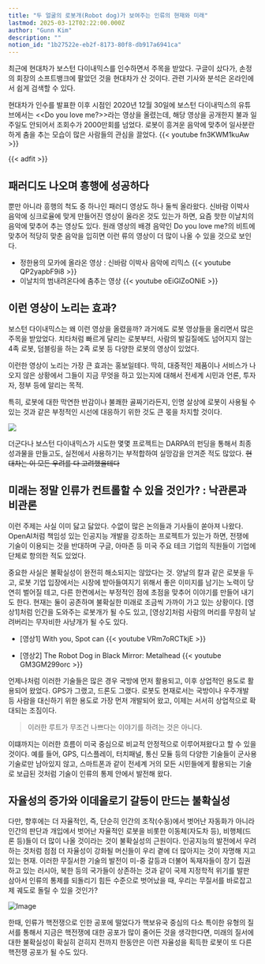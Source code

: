 ```yaml
---
title: "두 얼굴의 로봇개(Robot dog)가 보여주는 인류의 현재와 미래"
lastmod: 2025-03-12T02:22:00.000Z
author: "Gunn Kim"
description: ""
notion_id: "1b27522e-eb2f-8173-80f8-db917a6941ca"
---
```


최근에 현대차가 보스턴 다이내믹스를 인수하면서 주목을 받았다. 구글이 샀다가, 손정의 회장의 소프트뱅크에 팔았던 것을 현대차가 산 것이다. 관련 기사와 분석은 온라인에서 쉽게 검색할 수 있다. 

현대차가 인수를 발표한 이후 시점인 2020년 12월 30일에 보스턴 다이내믹스의 유튜브에서는 <<Do you love me?>>라는 영상을 올렸는데, 해당 영상을 공개한지 불과 일주일도 안되어서 조회수가 2000만회를 넘었다. 로봇이 흥겨운 음악에 맞추어 일사분란하게 춤을 추는 모습이 많은 사람들의 관심을 끌었다.
{{< youtube fn3KWM1kuAw >}}

{{< adfit >}}

## 패러디도 나오며 흥행에 성공하다
뿐만 아니라 흥행의 척도 중 하나인 패러디 영상도 하나 둘씩 올라왔다. 신바람 이박사 음악에 싱크로율에 맞게 만들어진 영상이 올라온 것도 있는가 하면, 요즘 핫한 이날치의 음악에 맞추어 추는 영상도 있다. 원래 영상의 배경 음악인 Do you love me?의 비트에 맞추어 적당히 맞춘 음악을 입히면 이런 류의 영상이 더 많이 나올 수 있을 것으로 보인다.

- 정한용의 모카에 올라온 영상 : 신바람 이박사 음악에 리믹스
{{< youtube QP2yapbF9i8 >}}
- 이날치의 범내려온다에 춤추는 영상
{{< youtube oEiGIZoONiE >}}

## 이런 영상이 노리는 효과?
보스턴 다이내믹스는 왜 이런 영상을 올렸을까? 과거에도 로봇 영상들을 올리면서 많은 주목을 받았었다. 치타처럼 빠르게 달리는 로봇부터, 사람의 발길질에도 넘어지지 않는 4족 로봇, 덤블링을 하는 2족 로봇 등 다양한 로봇의 영상이 있었다.

이런한 영상이 노리는 가장 큰 효과는 홍보일테다. 딱히, 대중적인 제품이나 서비스가 나오지 않은 상황에서 그들이 지금 무엇을 하고 있는지에 대해서 전세계 시민과 언론, 투자자, 정부 등에 알리는 목적. 

특히, 로봇에 대한 막연한 반감이나 불쾌한 골짜기라든지, 인명 살상에 로봇이 사용될 수 있는 것과 같은 부정적인 시선에 대응하기 위한 것도 큰 몫을 차지할 것이다.

![](featured09-07.png)

더군다나 보스턴 다이내믹스가 시도한 몇몇 프로젝트는 DARPA의 펀딩을 통해서 최종 성과물을 만들고도, 실전에서 사용하기는 부적합하여 실망감을 안겨준 적도 많았다. ~~현대차는 이 모든 우려를 다 고려했을테다~~


## 미래는 정말 인류가 컨트롤할 수 있을 것인가? : 낙관론과 비관론
이런 주제는 사실 이미 닳고 닳았다. 수없이 많은 논의들과 기사들이 쏟아져 나왔다. OpenAI처럼 책임성 있는 인공지능 개발을 강조하는 프로젝트가 있는가 하면, 전쟁에 기술이 이용되는 것을 반대하며 구글, 아마존 등 미국 주요 테크 기업의 직원들이 기업에 단체로 항의한 적도 있었다.

중요한 사실은 불확실성이 완전히 해소되지는 않았다는 것. 양날의 칼과 같은 로봇을 두고, 로봇 기업 입장에서는 시장에 받아들여지기 위해서 좋은 이미지를 남기는 노력이 당연히 벌어질 테고, 다른 한켠에서는 부정적인 점에 초점을 맞추어 이야기를 만들어 내기도 한다. 현재는 둘이 공존하며 불확실한 미래로 조금씩 가까이 가고 있는 상황이다. [영상1]처럼 인간을 도와주는 로봇개가 될 수도 있고, [영상2]처럼 사람의 머리를 무참히 날려버리는 무자비한 사냥개가 될 수도 있다.

- [영상1] With you, Spot can
{{< youtube VRm7oRCTkjE >}}

- [영상2] The Robot Dog in Black Mirror: Metalhead
{{< youtube GM3GM299orc >}}

언제나처럼 이러한 기술들은 많은 경우 국방에 먼저 활용되고, 이후 상업적인 용도로 활용되어 왔었다. GPS가 그랬고, 드론도 그랬다. 로봇도 현재로서는 국방이나 우주개발 등 사람을 대신하기 위한 용도로 가장 먼저 개발되어 왔고, 이제는 서서히 상업적으로 확대되는 조짐이다. 

> 이러한 루트가 무조건 나쁘다는 이야기를 하려는 것은 아니다.

이떄까지는 이러한 흐름이 미국 중심으로 비교적 안정적으로 이루어져왔다고 할 수 있을 것이다. 예를 들어, GPS, 디스플레이, 터치패널, 통신 모듈 등의 다양한 기술들이 군사용 기술로만 남아있지 않고, 스마트폰과 같이 전세계 거의 모든 시민들에게 활용되는 기술로 보급된 것처럼 기술이 인류의 통제 안에서 발전해 왔다.

## 자율성의 증가와 이데올로기 갈등이 만드는 불확실성

다만, 향후에는 더 자율적인, 즉, 단순히 인간의 조작(수동)에서 벗어난 자동화가 아니라 인간의 판단과 개입에서 벗어난 자율적인 로봇을 비롯한 이동체(자도차 등), 비행체(드론 등)들이 더 많이 나올 것이라는 것이 불확실성의 근원이다. 인공지능의 발전에서 우려하는 것처럼 점점 더 자율성이 강화될 머신들이 우리 곁에 더 많아지는 것이 자명해 지고 있는 현재. 이러한 무질서한 기술의 발전이 미-중 갈등과 더불어 독재자들이 장기 집권하고 있는 러시아, 북한 등의 국가들이 상존하는 것과 같이 국제 지정학적 위기를 발판 삼아서 인류의 통제를 되돌리기 힘든 수준으로 벗어났을 때, 우리는 무질서를 바로잡고 제 궤도로 돌릴 수 있을 것인가? 

![Image](https://i.imgur.com/AEHK0Js.png)

한때, 인류가 핵전쟁으로 인한 공포에 떨었다가 핵보유국 중심의 다소 특이한 유형의 질서를 통해서 지금은 핵전쟁에 대한 공포가 많이 줄어든 것을 생각한다면, 미래의 질서에 대한 불확실성이 확실히 걷히지 전까지 한동안은 이런 자율성을 획득한 로봇이 또 다른 핵전쟁 공포가 될 수도 있다.


